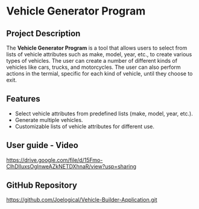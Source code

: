 # Vehicle Generator Program

## Project Description
The **Vehicle Generator Program** is a tool that allows users to select from lists of vehicle attributes such as make, model, year, etc., to create various types of vehicles. The user can create a number of different kinds of vehicles like cars, trucks, and motorcycles. The user can also perform actions in the termial, specific for each kind of vehicle, until they choose to exit.

## Features
- Select vehicle attributes from predefined lists (make, model, year, etc.).
- Generate multiple vehicles.
- Customizable lists of vehicle attributes for different use.

## User guide - Video
https://drive.google.com/file/d/15Fmo-ClhDlIuxsOglnweAZkNETDXhnaR/view?usp=sharing

## GitHub Repository
https://github.com/Joelogical/Vehicle-Builder-Application.git